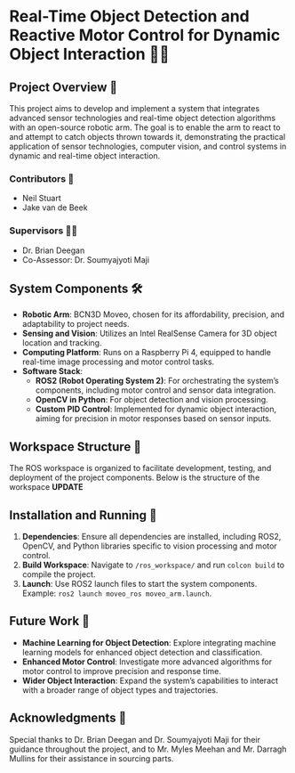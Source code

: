 # Real-Time Object Detection and Reactive Motor Control for Dynamic Object Interaction 🤖👀

## Project Overview 📌

This project aims to develop and implement a system that integrates advanced sensor technologies and real-time object detection algorithms with an open-source robotic arm. The goal is to enable the arm to react to and attempt to catch objects thrown towards it, demonstrating the practical application of sensor technologies, computer vision, and control systems in dynamic and real-time object interaction.

### Contributors 👥
- Neil Stuart
- Jake van de Beek

### Supervisors 👨‍🏫
- Dr. Brian Deegan
- Co-Assessor: Dr. Soumyajyoti Maji

## System Components 🛠️

- **Robotic Arm**: BCN3D Moveo, chosen for its affordability, precision, and adaptability to project needs.
- **Sensing and Vision**: Utilizes an Intel RealSense Camera for 3D object location and tracking.
- **Computing Platform**: Runs on a Raspberry Pi 4, equipped to handle real-time image processing and motor control tasks.
- **Software Stack**:
  - **ROS2 (Robot Operating System 2)**: For orchestrating the system’s components, including motor control and sensor data integration.
  - **OpenCV in Python**: For object detection and vision processing.
  - **Custom PID Control**: Implemented for dynamic object interaction, aiming for precision in motor responses based on sensor inputs.

## Workspace Structure 📂

The ROS workspace is organized to facilitate development, testing, and deployment of the project components. Below is the structure of the workspace **UPDATE**

## Installation and Running 🚀

1. **Dependencies**: Ensure all dependencies are installed, including ROS2, OpenCV, and Python libraries specific to vision processing and motor control.
2. **Build Workspace**: Navigate to `/ros_workspace/` and run `colcon build` to compile the project.
3. **Launch**: Use ROS2 launch files to start the system components. Example: `ros2 launch moveo_ros moveo_arm.launch`.

## Future Work 🔮

- **Machine Learning for Object Detection**: Explore integrating machine learning models for enhanced object detection and classification.
- **Enhanced Motor Control**: Investigate more advanced algorithms for motor control to improve precision and response time.
- **Wider Object Interaction**: Expand the system’s capabilities to interact with a broader range of object types and trajectories.

## Acknowledgments 🙏

Special thanks to Dr. Brian Deegan and Dr. Soumyajyoti Maji for their guidance throughout the project, and to Mr. Myles Meehan and Mr. Darragh Mullins for their assistance in sourcing parts.

